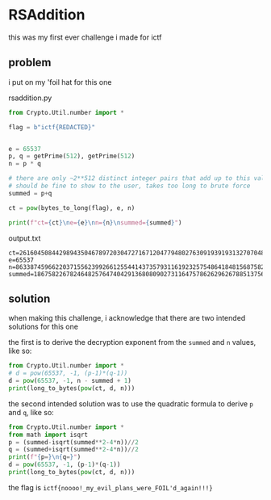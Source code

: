 # RSAddition

this was my first ever challenge i made for ictf

## problem

i put on my 'foil hat for this one

rsaddition.py
```py
from Crypto.Util.number import *

flag = b"ictf{REDACTED}"


e = 65537
p, q = getPrime(512), getPrime(512)
n = p * q

# there are only ~2**512 distinct integer pairs that add up to this value
# should be fine to show to the user, takes too long to brute force
summed = p+q

ct = pow(bytes_to_long(flag), e, n)

print(f"ct={ct}\ne={e}\nn={n}\nsummed={summed}")
```

output.txt
```
ct=26160450844298943504678972030472716712047794802763091939193132707048856890893390980361554185003039173393740811093711782751606081050596537476001245983808102501387180326986171845675612043507711123480129124669722351434100990576755222282726240666464794033619019191083073042945912852716204408306619811829163336755
e=65537
n=86338745966220371556239926612554414373579311619232575486418481568758210798212953404212355078736533033682842952740707065182044474164520461621679321897238868505524027414607448133372780812112565573173272288130472793683268593859506190978693486765429929952445994021592312274572512640282666895354782106869437954377
summed=18675822678246482576474042913680809027311647578626296267885137565966120131868892884853415575679630265881423713686562167071683681452092448296569017957106118
```

## solution

when making this challenge, i acknowledge that there are two intended solutions for this one

the first is to derive the decryption exponent from the `summed` and `n` values, like so:

```py
from Crypto.Util.number import *
# d = pow(65537, -1, (p-1)*(q-1))
d = pow(65537, -1, n - summed + 1)
print(long_to_bytes(pow(ct, d, n)))
```

the second intended solution was to use the quadratic formula to derive `p` and `q`, like so:

```py
from Crypto.Util.number import *
from math import isqrt
p = (summed-isqrt(summed**2-4*n))//2
q = (summed+isqrt(summed**2-4*n))//2
print(f"{p=}\n{q=}")
d = pow(65537, -1, (p-1)*(q-1))
print(long_to_bytes(pow(ct, d, n)))
```

the flag is `ictf{noooo!_my_evil_plans_were_FOIL'd_again!!!}`
